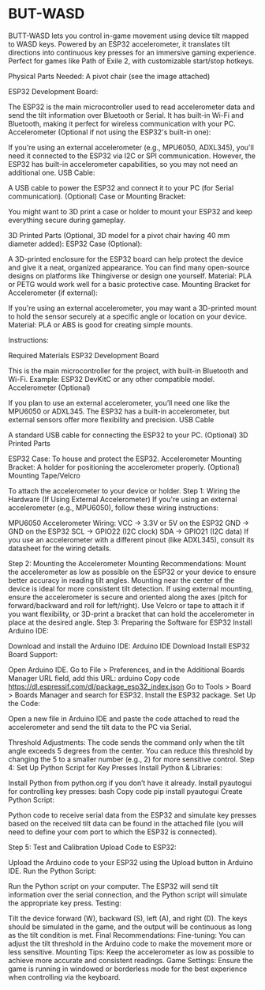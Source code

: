 # BUT-WASD
BUTT-WASD lets you control in-game movement using device tilt mapped to WASD keys. Powered by an ESP32 accelerometer, it translates tilt directions into continuous key presses for an immersive gaming experience. Perfect for games like Path of Exile 2, with customizable start/stop hotkeys.


Physical Parts Needed:
A pivot chair (see the image attached)

ESP32 Development Board:

The ESP32 is the main microcontroller used to read accelerometer data and send the tilt information over Bluetooth or Serial. It has built-in Wi-Fi and Bluetooth, making it perfect for wireless communication with your PC.
Accelerometer (Optional if not using the ESP32's built-in one):

If you're using an external accelerometer (e.g., MPU6050, ADXL345), you'll need it connected to the ESP32 via I2C or SPI communication. However, the ESP32 has built-in accelerometer capabilities, so you may not need an additional one.
USB Cable:

A USB cable to power the ESP32 and connect it to your PC (for Serial communication).
(Optional) Case or Mounting Bracket:

You might want to 3D print a case or holder to mount your ESP32 and keep everything secure during gameplay.

3D Printed Parts (Optional, 3D model for a pivot chair having 40 mm diameter added):
ESP32 Case (Optional):

A 3D-printed enclosure for the ESP32 board can help protect the device and give it a neat, organized appearance. You can find many open-source designs on platforms like Thingiverse or design one yourself.
Material: PLA or PETG would work well for a basic protective case.
Mounting Bracket for Accelerometer (if external):

If you're using an external accelerometer, you may want a 3D-printed mount to hold the sensor securely at a specific angle or location on your device.
Material: PLA or ABS is good for creating simple mounts.

Instructions:

Required Materials
ESP32 Development Board

This is the main microcontroller for the project, with built-in Bluetooth and Wi-Fi.
Example: ESP32 DevKitC or any other compatible model.
Accelerometer (Optional)

If you plan to use an external accelerometer, you’ll need one like the MPU6050 or ADXL345. The ESP32 has a built-in accelerometer, but external sensors offer more flexibility and precision.
USB Cable

A standard USB cable for connecting the ESP32 to your PC.
(Optional) 3D Printed Parts

ESP32 Case: To house and protect the ESP32.
Accelerometer Mounting Bracket: A holder for positioning the accelerometer properly.
(Optional) Mounting Tape/Velcro

To attach the accelerometer to your device or holder.
Step 1: Wiring the Hardware (If Using External Accelerometer)
If you're using an external accelerometer (e.g., MPU6050), follow these wiring instructions:

MPU6050 Accelerometer Wiring:
VCC → 3.3V or 5V on the ESP32
GND → GND on the ESP32
SCL → GPIO22 (I2C clock)
SDA → GPIO21 (I2C data)
If you use an accelerometer with a different pinout (like ADXL345), consult its datasheet for the wiring details.

Step 2: Mounting the Accelerometer
Mounting Recommendations:
Mount the accelerometer as low as possible on the ESP32 or your device to ensure better accuracy in reading tilt angles.
Mounting near the center of the device is ideal for more consistent tilt detection.
If using external mounting, ensure the accelerometer is secure and oriented along the axes (pitch for forward/backward and roll for left/right).
Use Velcro or tape to attach it if you want flexibility, or 3D-print a bracket that can hold the accelerometer in place at the desired angle.
Step 3: Preparing the Software for ESP32
Install Arduino IDE:

Download and install the Arduino IDE: Arduino IDE Download
Install ESP32 Board Support:

Open Arduino IDE.
Go to File > Preferences, and in the Additional Boards Manager URL field, add this URL:
arduino
Copy code
https://dl.espressif.com/dl/package_esp32_index.json
Go to Tools > Board > Boards Manager and search for ESP32.
Install the ESP32 package.
Set Up the Code:

Open a new file in Arduino IDE and paste the code attached to read the accelerometer and send the tilt data to the PC via Serial.

Threshold Adjustments: The code sends the command only when the tilt angle exceeds 5 degrees from the center. You can reduce this threshold by changing the 5 to a smaller number (e.g., 2) for more sensitive control.
Step 4: Set Up Python Script for Key Presses
Install Python & Libraries:

Install Python from python.org if you don’t have it already.
Install pyautogui for controlling key presses:
bash
Copy code
pip install pyautogui
Create Python Script:

Python code to receive serial data from the ESP32 and simulate key presses based on the received tilt data can be found in the attached file (you will need to define your com port to which the ESP32 is connected).

Step 5: Test and Calibration
Upload Code to ESP32:

Upload the Arduino code to your ESP32 using the Upload button in Arduino IDE.
Run the Python Script:

Run the Python script on your computer.
The ESP32 will send tilt information over the serial connection, and the Python script will simulate the appropriate key press.
Testing:

Tilt the device forward (W), backward (S), left (A), and right (D).
The keys should be simulated in the game, and the output will be continuous as long as the tilt condition is met.
Final Recommendations:
Fine-tuning: You can adjust the tilt threshold in the Arduino code to make the movement more or less sensitive.
Mounting Tips: Keep the accelerometer as low as possible to achieve more accurate and consistent readings.
Game Settings: Ensure the game is running in windowed or borderless mode for the best experience when controlling via the keyboard.
